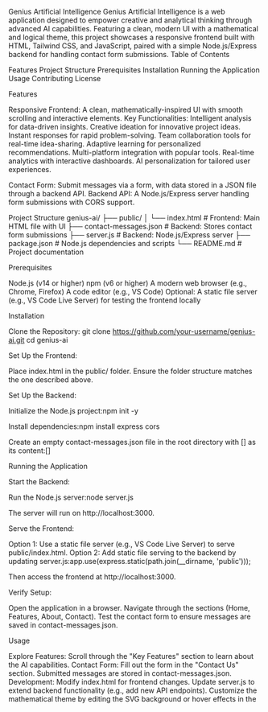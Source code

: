 Genius Artificial Intelligence
Genius Artificial Intelligence is a web application designed to empower creative and analytical thinking through advanced AI capabilities. Featuring a clean, modern UI with a mathematical and logical theme, this project showcases a responsive frontend built with HTML, Tailwind CSS, and JavaScript, paired with a simple Node.js/Express backend for handling contact form submissions.
Table of Contents

Features
Project Structure
Prerequisites
Installation
Running the Application
Usage
Contributing
License

Features

Responsive Frontend: A clean, mathematically-inspired UI with smooth scrolling and interactive elements.
Key Functionalities:
Intelligent analysis for data-driven insights.
Creative ideation for innovative project ideas.
Instant responses for rapid problem-solving.
Team collaboration tools for real-time idea-sharing.
Adaptive learning for personalized recommendations.
Multi-platform integration with popular tools.
Real-time analytics with interactive dashboards.
AI personalization for tailored user experiences.


Contact Form: Submit messages via a form, with data stored in a JSON file through a backend API.
Backend API: A Node.js/Express server handling form submissions with CORS support.

Project Structure
genius-ai/
├── public/
│   └── index.html        # Frontend: Main HTML file with UI
├── contact-messages.json # Backend: Stores contact form submissions
├── server.js             # Backend: Node.js/Express server
├── package.json          # Node.js dependencies and scripts
└── README.md             # Project documentation

Prerequisites

Node.js (v14 or higher)
npm (v6 or higher)
A modern web browser (e.g., Chrome, Firefox)
A code editor (e.g., VS Code)
Optional: A static file server (e.g., VS Code Live Server) for testing the frontend locally

Installation

Clone the Repository:
git clone https://github.com/your-username/genius-ai.git
cd genius-ai


Set Up the Frontend:

Place index.html in the public/ folder.
Ensure the folder structure matches the one described above.


Set Up the Backend:

Initialize the Node.js project:npm init -y


Install dependencies:npm install express cors


Create an empty contact-messages.json file in the root directory with [] as its content:[]





Running the Application

Start the Backend:

Run the Node.js server:node server.js


The server will run on http://localhost:3000.


Serve the Frontend:

Option 1: Use a static file server (e.g., VS Code Live Server) to serve public/index.html.
Option 2: Add static file serving to the backend by updating server.js:app.use(express.static(path.join(__dirname, 'public')));

Then access the frontend at http://localhost:3000.


Verify Setup:

Open the application in a browser.
Navigate through the sections (Home, Features, About, Contact).
Test the contact form to ensure messages are saved in contact-messages.json.



Usage

Explore Features: Scroll through the "Key Features" section to learn about the AI capabilities.
Contact Form: Fill out the form in the "Contact Us" section. Submitted messages are stored in contact-messages.json.
Development:
Modify index.html for frontend changes.
Update server.js to extend backend functionality (e.g., add new API endpoints).
Customize the mathematical theme by editing the SVG background or hover effects in the <style> section.



Contributing
We welcome contributions to enhance Genius Artificial Intelligence! To contribute:

Fork the repository.
Create a feature branch (git checkout -b feature/your-feature).
Commit your changes (git commit -m "Add your feature").
Push to the branch (git push origin feature/your-feature).
Open a Pull Request with a clear description of your changes.

Please ensure your code follows the project's coding style and includes relevant tests.
License
This project is licensed under the MIT License. See the LICENSE file for details.

Contact: For questions or feedback, submit a message via the contact form or open an issue on GitHub.
© 2025 Genius Artificial Intelligence. All rights reserved.
